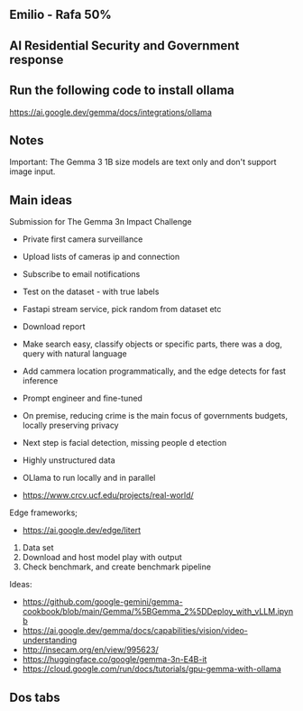 ## Emilio - Rafa 50% 



## AI Residential Security and Government response 
## Run the following code to install ollama
https://ai.google.dev/gemma/docs/integrations/ollama



## Notes 

Important: The Gemma 3 1B size models are text only and don't support image input.

## Main ideas
Submission for The Gemma 3n Impact Challenge

* Private first camera surveillance 
* Upload lists of cameras ip and connection 
* Subscribe to email notifications 
* Test on the dataset - with true labels 
* Fastapi stream service, pick random from dataset etc 
* Download report 

* Make search easy, classify objects or specific parts, there was a dog, query with natural language 
* Add cammera location programmatically, and the edge detects for fast inference 
* Prompt engineer and fine-tuned 
* On premise, reducing crime is the main focus of governments budgets, locally preserving privacy 
* Next step is facial detection, missing people d etection 
* Highly unstructured data 
* OLlama to run locally and in parallel 
* https://www.crcv.ucf.edu/projects/real-world/


Edge frameworks;
* https://ai.google.dev/edge/litert


1. Data set
2. Download and host model play with output 
3. Check benchmark, and create benchmark pipeline 




Ideas:
* https://github.com/google-gemini/gemma-cookbook/blob/main/Gemma/%5BGemma_2%5DDeploy_with_vLLM.ipynb
* https://ai.google.dev/gemma/docs/capabilities/vision/video-understanding
* http://insecam.org/en/view/995623/
* https://huggingface.co/google/gemma-3n-E4B-it
* https://cloud.google.com/run/docs/tutorials/gpu-gemma-with-ollama



## Dos tabs 